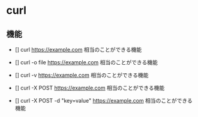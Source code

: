 # curl
 ## 機能
 - [] curl https://example.com 相当のことができる機能
 - [] curl -o file https://example.com 相当のことができる機能
 - [] curl -v  https://example.com 相当のことができる機能

 - [] curl -X POST https://example.com 相当のことができる機能
 - [] curl -X POST -d "key=value" https://example.com 相当のことができる機能